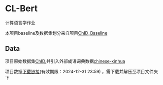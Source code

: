 # CL-Bert

计算语言学作业

本项目baseline及数据集划分来自项目[ChID_Baseline](https://github.com/Zce1112zslx/ChID_baseline)

## Data
项目原始数据集[ChID](https://github.com/chujiezheng/ChID-Dataset),并引入外部成语词典数据[chinese-xinhua](https://github.com/pwxcoo/chinese-xinhua/blob/master/data/idiom.json)

项目数据[下载链接](https://disk.pku.edu.cn:443/link/EA423797D6BC5E8CBC322F17B7DC3471)(有效期限：2024-12-31 23:59)
，需下载并解压至项目文件夹下